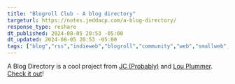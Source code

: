 ```yaml
---
title: "Blogroll Club - A blog directory"
targeturl: https://notes.jeddacp.com/a-blog-directory/
response_type: reshare
dt_published: 2024-08-05 20:53 -05:00
dt_updated: 2024-08-05 20:53 -05:00
tags: ["blog","rss","indieweb","blogroll","community","web","smallweb","personalweb"]
---
```


A Blog Directory is a cool project from [JC (Probably)](https://notes.jeddacp.com/) and [Lou Plummer](https://louplummer.lol/). [Check it out](https://blogroll.club/)!

